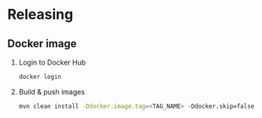 # Releasing

## Docker image

1. Login to Docker Hub
   ```bash
   docker login
   ```
2. Build & push images
   ```bash
   mvn clean install -Ddocker.image.tag=<TAG_NAME> -Ddocker.skip=false -Ddocker.skip.push=false
   ```